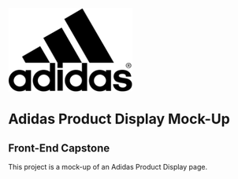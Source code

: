 <img src="adidas.png" height="50%" width="50%" align="center"/>

# Adidas Product Display Mock-Up

## Front-End Capstone

This project is a mock-up of an Adidas Product Display page.
